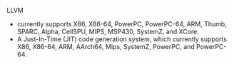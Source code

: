 
LLVM

- currently supports X86, X86-64, PowerPC, PowerPC-64, ARM, Thumb, SPARC, Alpha, CellSPU, MIPS, MSP430, SystemZ, and XCore.
- A Just-In-Time (JIT) code generation system, which currently supports X86, X86-64, ARM, AArch64, Mips, SystemZ, PowerPC, and PowerPC-64.


